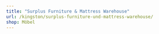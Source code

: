 ```yaml
---
title: "Surplus Furniture & Mattress Warehouse"
url: /kingston/surplus-furniture-und-mattress-warehouse/
shop: Möbel
---
```

